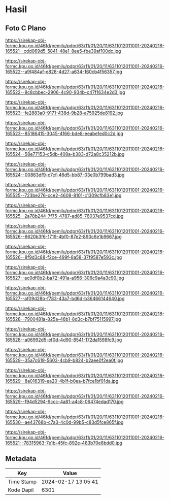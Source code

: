 # Hasil

## Foto C Plano

https://sirekap-obj-formc.kpu.go.id/46fd/pemilu/pdpr/63/11/01/20/11/6311012011001-20240216-165521--cdd069d5-5841-48e1-8ee5-fbe39af100dc.jpg

https://sirekap-obj-formc.kpu.go.id/46fd/pemilu/pdpr/63/11/01/20/11/6311012011001-20240216-165522--a9f484af-e828-4d27-a634-160cb4f56357.jpg

https://sirekap-obj-formc.kpu.go.id/46fd/pemilu/pdpr/63/11/01/20/11/6311012011001-20240216-165522--8c8cbbec-2906-4c90-934b-c47f1634e2d3.jpg

https://sirekap-obj-formc.kpu.go.id/46fd/pemilu/pdpr/63/11/01/20/11/6311012011001-20240216-165523--fe2883a0-9171-438d-9b28-a75925de8192.jpg

https://sirekap-obj-formc.kpu.go.id/46fd/pemilu/pdpr/63/11/01/20/11/6311012011001-20240216-165523--85186415-3045-4166-bde8-eeabe1ed0c2d.jpg

https://sirekap-obj-formc.kpu.go.id/46fd/pemilu/pdpr/63/11/01/20/11/6311012011001-20240216-165524--58e77153-c5db-408a-b383-d72a8c35212b.jpg

https://sirekap-obj-formc.kpu.go.id/46fd/pemilu/pdpr/63/11/01/20/11/6311012011001-20240216-165524--00863df9-c7cf-46d5-bb87-03e0b799bad3.jpg

https://sirekap-obj-formc.kpu.go.id/46fd/pemilu/pdpr/63/11/01/20/11/6311012011001-20240216-165525--723be276-cce2-4608-8101-c1309cfb83e1.jpg

https://sirekap-obj-formc.kpu.go.id/46fd/pemilu/pdpr/63/11/01/20/11/6311012011001-20240216-165525--2a78b244-7f75-4787-ad85-76037e9537cd.jpg

https://sirekap-obj-formc.kpu.go.id/46fd/pemilu/pdpr/63/11/01/20/11/6311012011001-20240216-165526--6620b3f6-1719-4bf0-87e2-890c6e1b9667.jpg

https://sirekap-obj-formc.kpu.go.id/46fd/pemilu/pdpr/63/11/01/20/11/6311012011001-20240216-165526--8f9d3c88-f2ce-499f-8a58-37f9587e593c.jpg

https://sirekap-obj-formc.kpu.go.id/46fd/pemilu/pdpr/63/11/01/20/11/6311012011001-20240216-165527--ac0df0b2-ba72-491a-a956-306c9a4a3c90.jpg

https://sirekap-obj-formc.kpu.go.id/46fd/pemilu/pdpr/63/11/01/20/11/6311012011001-20240216-165527--af09d28b-f783-43a7-bd6d-b36466144640.jpg

https://sirekap-obj-formc.kpu.go.id/46fd/pemilu/pdpr/63/11/01/20/11/6311012011001-20240216-165528--7900481a-825a-48b1-8d3c-b7bf75115997.jpg

https://sirekap-obj-formc.kpu.go.id/46fd/pemilu/pdpr/63/11/01/20/11/6311012011001-20240216-165528--a06992d5-ef0d-4d90-8541-172da1598fc9.jpg

https://sirekap-obj-formc.kpu.go.id/46fd/pemilu/pdpr/63/11/01/20/11/6311012011001-20240216-165529--35a7c619-5603-4cb9-b824-b2aee0f2ea0f.jpg

https://sirekap-obj-formc.kpu.go.id/46fd/pemilu/pdpr/63/11/01/20/11/6311012011001-20240216-165529--8a016319-ea20-4b1f-b0ea-b7fce1bf01da.jpg

https://sirekap-obj-formc.kpu.go.id/46fd/pemilu/pdpr/63/11/01/20/11/6311012011001-20240216-165529--f94d5294-9ccc-4a81-a4c8-06474edad170.jpg

https://sirekap-obj-formc.kpu.go.id/46fd/pemilu/pdpr/63/11/01/20/11/6311012011001-20240216-165530--ae43768b-c7a3-4c0d-99b5-c83d5fce865f.jpg

https://sirekap-obj-formc.kpu.go.id/46fd/pemilu/pdpr/63/11/01/20/11/6311012011001-20240216-165521--78315963-7e1b-45fc-892e-483b70e8bdd0.jpg


## Metadata

| Key        | Value               |
| ---------- | ------------------- |
| Time Stamp | 2024-02-17 13:05:41 |
| Kode Dapil | 6301                |



